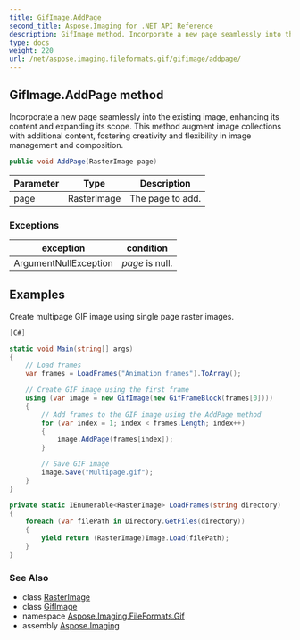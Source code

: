 ```yaml
---
title: GifImage.AddPage
second_title: Aspose.Imaging for .NET API Reference
description: GifImage method. Incorporate a new page seamlessly into the existing image enhancing its content and expanding its scope. This method augment image collections with additional content fostering creativity and flexibility in image management and composition
type: docs
weight: 220
url: /net/aspose.imaging.fileformats.gif/gifimage/addpage/
---
```

## GifImage.AddPage method

Incorporate a new page seamlessly into the existing image, enhancing its content and expanding its scope. This method augment image collections with additional content, fostering creativity and flexibility in image management and composition.

```csharp
public void AddPage(RasterImage page)
```

| Parameter | Type | Description |
| --- | --- | --- |
| page | RasterImage | The page to add. |

### Exceptions

| exception | condition |
| --- | --- |
| ArgumentNullException | *page* is null. |

## Examples

Create multipage GIF image using single page raster images.

```csharp
[C#]

static void Main(string[] args)
{
    // Load frames
    var frames = LoadFrames("Animation frames").ToArray();

    // Create GIF image using the first frame
    using (var image = new GifImage(new GifFrameBlock(frames[0])))
    {
        // Add frames to the GIF image using the AddPage method
        for (var index = 1; index < frames.Length; index++)
        {
            image.AddPage(frames[index]);
        }

        // Save GIF image
        image.Save("Multipage.gif");
    }
}

private static IEnumerable<RasterImage> LoadFrames(string directory)
{
    foreach (var filePath in Directory.GetFiles(directory))
    {
        yield return (RasterImage)Image.Load(filePath);
    }
}
```

### See Also

* class [RasterImage](../../../aspose.imaging/rasterimage/)
* class [GifImage](../)
* namespace [Aspose.Imaging.FileFormats.Gif](../../gifimage/)
* assembly [Aspose.Imaging](../../../)


